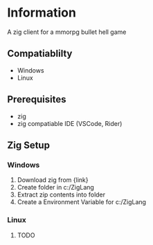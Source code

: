 # Information
A zig client for a mmorpg bullet hell game

## Compatiablilty 
- Windows
- Linux
  
## Prerequisites
- zig
- zig compatiable IDE (VSCode, Rider)

## Zig Setup
### Windows
  1) Download zig from {link}
  2) Create folder in c:/ZigLang
  3) Extract zip contents into folder
  4) Create a Environment Variable for c:/ZigLang
### Linux
  1) TODO

